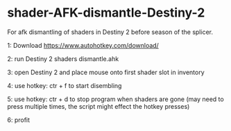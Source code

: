 # shader-AFK-dismantle-Destiny-2
For afk dismantling of shaders in Destiny 2 before season of the splicer. 

 1: Download https://www.autohotkey.com/download/
 
 2: run Destiny 2 shaders dismantle.ahk
 
 3: open Destiny 2 and place mouse onto first shader slot in inventory
 
 4: use hotkey: ctr + f to start disembling
 
 5: use hotkey: ctr + d to stop program when shaders are gone (may need to press multiple times, the script might effect the hotkey presses)
 
 6: profit
